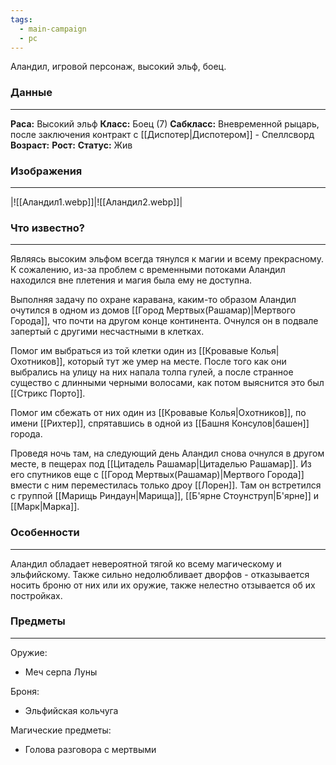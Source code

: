 ```yaml
---
tags:
  - main-campaign
  - pc
---
```

Аландил, игровой персонаж, высокий эльф, боец.
### Данные
---
**Раса:** Высокий эльф
**Класс:** Боец (7)
**Сабкласс:** Вневременной рыцарь, после заключения контракт с [[Диспотер|Диспотером]] - Спеллсворд
**Возраст:** 
**Рост:**
**Статус:** Жив

### Изображения
---
|![[Аландил1.webp]]|![[Аландил2.webp]]|

### Что известно?
---
Являясь высоким эльфом всегда тянулся к магии и всему прекрасному. К сожалению, из-за проблем с временными потоками Аландил находился вне плетения и магия была ему не доступна.

Выполняя задачу по охране каравана, каким-то образом Аландил очутился в одном из домов [[Город Мертвых(Рашамар)|Мертвого Города]], что почти на другом конце континента. Очнулся он в подвале запертый с другими несчастными в клетках.

Помог им выбраться из той клетки один из [[Кровавые Колья|Охотников]], который тут же умер на месте.
После того как они выбрались на улицу на них напала толпа гулей, а после странное существо с длинными черными волосами, как потом выяснится это был [[Стрикс Порто]].

Помог им сбежать от них один из [[Кровавые Колья|Охотников]], по имени [[Рихтер]], спрятавшись в одной из [[Башня Консулов|башен]] города.

Проведя ночь там, на следующий день Аландил снова очнулся в другом месте, в пещерах под [[Цитадель Рашамар|Цитаделью Рашамар]]. Из его спутников еще с [[Город Мертвых(Рашамар)|Мертвого Города]] вмести с ним переместилась только дроу [[Лорен]]. Там он встретился с группой [[Марищь Риндаун|Марища]], [[Б'ярне Стоунструп|Б'ярне]] и [[Марк|Марка]].

### Особенности
---
Аландил обладает невероятной тягой ко всему магическому и эльфийскому. 
Также сильно недолюбливает дворфов - отказывается носить броню от них или их оружие, также нелестно отзывается об их постройках. 

### Предметы
---
Оружие:
- Меч серпа Луны

Броня:
- Эльфийская кольчуга

Магические предметы:
- Голова разговора с мертвыми